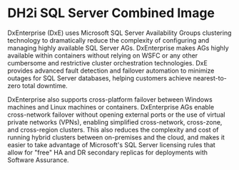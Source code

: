 # DH2i SQL Server Combined Image

DxEnterprise (DxE) uses Microsoft SQL Server Availability Groups clustering technology to dramatically reduce the complexity of configuring and managing highly available SQL Server AGs. DxEnterprise makes AGs highly available within containers without relying on WSFC or any other cumbersome and restrictive cluster orchestration technologies. DxE provides advanced fault detection and failover automation to minimize outages for SQL Server databases, helping customers achieve nearest-to-zero total downtime. 

DxEnterprise also supports cross-platform failover between Windows machines and Linux machines or containers. DxEnterprise AGs enable cross-network failover without opening external ports or the use of virtual private networks (VPNs), enabling simplified cross-network, cross-zone, and cross-region clusters. This also reduces the complexity and cost of running hybrid clusters between on-premises and the cloud, and makes it easier to take advantage of Microsoft's SQL Server licensing rules that allow for "free" HA and DR secondary replicas for deployments with Software Assurance.

